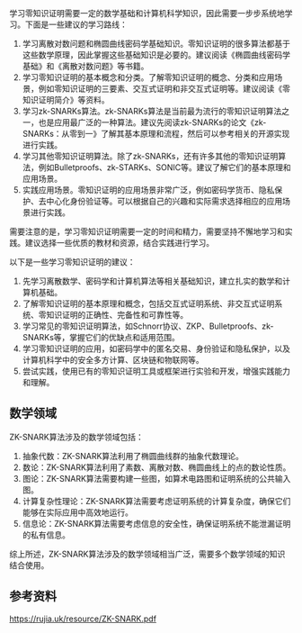 学习零知识证明需要一定的数学基础和计算机科学知识，因此需要一步步系统地学习。下面是一些建议的学习路线：

1. 学习离散对数问题和椭圆曲线密码学基础知识。零知识证明的很多算法都基于这些数学原理，因此掌握这些基础知识是必要的。建议阅读《椭圆曲线密码学基础》和《离散对数问题》等书籍。
2. 学习零知识证明的基本概念和分类。了解零知识证明的概念、分类和应用场景，例如零知识证明的三要素、交互式证明和非交互式证明等。建议阅读《零知识证明简介》等资料。
3. 学习zk-SNARKs算法。zk-SNARKs算法是当前最为流行的零知识证明算法之一，也是应用最广泛的一种算法。建议先阅读zk-SNARKs的论文《zk-SNARKs：从零到一》了解其基本原理和流程，然后可以参考相关的开源实现进行实践。
4. 学习其他零知识证明算法。除了zk-SNARKs，还有许多其他的零知识证明算法，例如Bulletproofs、zk-STARKs、SONIC等。建议了解它们的基本原理和应用场景。
5. 实践应用场景。零知识证明的应用场景非常广泛，例如密码学货币、隐私保护、去中心化身份验证等。可以根据自己的兴趣和实际需求选择相应的应用场景进行实践。

需要注意的是，学习零知识证明需要一定的时间和精力，需要坚持不懈地学习和实践。建议选择一些优质的教材和资源，结合实践进行学习。

以下是一些学习零知识证明的建议：

1. 先学习离散数学、密码学和计算机算法等相关基础知识，建立扎实的数学和计算机基础。
2. 了解零知识证明的基本原理和概念，包括交互式证明系统、非交互式证明系统、零知识证明的正确性、完备性和可靠性等。
3. 学习常见的零知识证明算法，如Schnorr协议、ZKP、Bulletproofs、zk-SNARKs等，掌握它们的优缺点和适用范围。
4. 学习零知识证明的应用，如密码学中的匿名交易、身份验证和隐私保护，以及计算机科学中的安全多方计算、区块链和物联网等。
5. 尝试实践，使用已有的零知识证明工具或框架进行实验和开发，增强实践能力和理解。



## 数学领域

ZK-SNARK算法涉及的数学领域包括：

1. 抽象代数：ZK-SNARK算法利用了椭圆曲线群的抽象代数理论。
2. 数论：ZK-SNARK算法利用了素数、离散对数、椭圆曲线上的点的数论性质。
3. 图论：ZK-SNARK算法需要构建一些图，如算术电路图和证明系统的公共输入图。
4. 计算复杂性理论：ZK-SNARK算法需要考虑证明系统的计算复杂度，确保它们能够在实际应用中高效地运行。
5. 信息论：ZK-SNARK算法需要考虑信息的安全性，确保证明系统不能泄漏证明的私有信息。

综上所述，ZK-SNARK算法涉及的数学领域相当广泛，需要多个数学领域的知识结合使用。

## 参考资料

https://rujia.uk/resource/ZK-SNARK.pdf